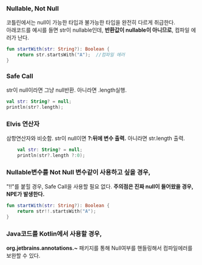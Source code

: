 ### Nullable, Not Null
코틀린에서는 null이 가능한 타입과 불가능한 타입을 완전히 다르게 취급한다.  
아래코드를 예시를 들면 str이 nullable인데, **반환값이 nullable이 아니므로**, 컴파일 에러가 난다.
```kotlin
fun startWith(str: String?): Boolean {
    return str.startsWith("A");  //컴파일 에러
}
```
### Safe Call
str이 null이라면 그냥 null반환. 아니라면 .length실행.
```kotlin
val str: String? = null;
println(str?.length);
```
### Elvis 연산자
삼항연산자와 비슷함. str이 null이면 **?:뒤에 변수 출력.** 아니라면 str.length 출력. 
```kotlin
    val str: String? = null;
    println(str?.length ?:0);
```

### Nullable변수를 Not Null 변수같이 사용하고 싶을 경우,
"!!"를 붙힐 경우, Safe Call을 사용할 필요 없다. **주의점은 진짜 null이 들어왔을 경우, NPE가 발생한다.**
```kotlin
fun startWith(str: String?): Boolean {
    return str!!.startsWith("A");
}
```

### Java코드를 Kotlin에서 사용할 경우,
**org.jetbrains.annotations.~** 패키지를 통해 Null여부를 핸들링해서 컴파일에러를 보완할 수 있다.
